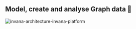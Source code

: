 ## Model, create and analyse Graph data 🍿

 ![invana-architecture-invana-platform](https://user-images.githubusercontent.com/4606947/210744563-d0a714db-1246-4b3b-a7bf-1c2b73118e9d.jpg)


<!--

**Here are some ideas to get you started:**

🙋‍♀️ A short introduction - what is your organization all about?
🌈 Contribution guidelines - how can the community get involved?
👩‍💻 Useful resources - where can the community find your docs? Is there anything else the community should know?
🍿 Fun facts - what does your team eat for breakfast?
🧙 Remember, you can do mighty things with the power of [Markdown](https://docs.github.com/github/writing-on-github/getting-started-with-writing-and-formatting-on-github/basic-writing-and-formatting-syntax)
-->
